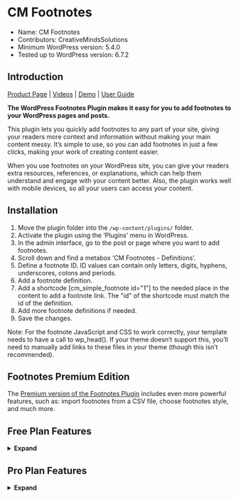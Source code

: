 # CM Footnotes
* Name: CM Footnotes 
* Contributors: CreativeMindsSolutions
* Minimum WordPress version: 5.4.0
* Tested up to WordPress version: 6.7.2

## Introduction

[Product Page](https://www.cminds.com/wordpress-plugins-library/cm-footnotes-plugin-for-wordpress/) | [Videos](https://www.videolessonsplugin.com/video-lesson/lesson/footnotes-plugin/)  | [Demo](https://jumpstartcto.com/footnote/) | [User Guide](https://creativeminds.helpscoutdocs.com/category/312-footnotes) 

**The WordPress Footnotes Plugin makes it easy for you to add footnotes to your WordPress pages and posts.**

This plugin lets you quickly add footnotes to any part of your site, giving your readers more context and information without making your main content messy. It’s simple to use, so you can add footnotes in just a few clicks, making your work of creating content easier.

When you use footnotes on your WordPress site, you can give your readers extra resources, references, or explanations, which can help them understand and engage with your content better. Also, the plugin works well with mobile devices, so all your users can access your content.

## Installation

1. Move the plugin folder into the `/wp-content/plugins/` folder.
2. Activate the plugin using the ‘Plugins’ menu in WordPress.
3. In the admin interface, go to the post or page where you want to add footnotes.
4. Scroll down and find a metabox ‘CM Footnotes - Definitions’.
5. Define a footnote ID. ID values can contain only letters, digits, hyphens, underscores, colons and periods.
6. Add a footnote definition.
7. Add a shortcode [cm_simple_footnote id="1"] to the needed place in the content to add a footnote link. The "id" of the shortcode must match the id of the definition.
8. Add more footnote definitions if needed.
9. Save the changes.

Note: For the footnote JavaScript and CSS to work correctly, your template needs to have a call to wp_head(). If your theme doesn’t support this, you’ll need to manually add links to these files in your theme (though this isn’t recommended).

## Footnotes Premium Edition

The [Premium version of the Footnotes Plugin](https://www.cminds.com/wordpress-plugins-library/cm-footnotes-plugin-for-wordpress/) includes even more powerful features, such as: import footnotes from a CSV file, choose footnotes style,  and much more.

## Free Plan Features

<details><summary> <b>Expand</b> </summary>

* Write extra footnotes for any page, post, or other content type.
* Change how the footnotes appear and work.
* Use a shortcode to put the footnotes where you want in the post or page.
* Pick different symbols to connect the footnotes to the text.
* When you click on a footnote symbol, it will scroll to the footnote definition below the main content.
* Setup Wizard helps configure the plugin quickly and easily.

</details>

##  Pro Plan Features

<details><summary> <b>Expand</b> </summary>

> [Pro Version Detailed Features List](https://www.cminds.com/wordpress-plugins-library/cm-footnotes-plugin-for-wordpress/) | [Demo Site](https://jumpstartcto.com/footnote/)

* Allows users to go back to the footnotes from the definitions at the end of the page.
* Gives you many ways to change how footnote links, footnote list at the end of the page and tooltips look.
* Ability to add dashicons to every footnote. These are special WordPress icons displayed next to the footnote definitions at the end of the page, making your articles nicer.
* Lets you put links to other websites on each footnote definition.
* Shows footnote definitions in posts and pages as good-looking tooltips.
* Lets you bring in footnotes from a CSV file.

</details>
